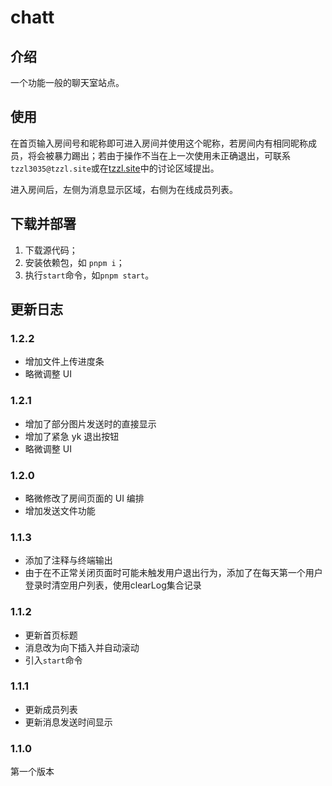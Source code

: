 # chatt

## 介绍

一个功能一般的聊天室站点。

## 使用

在首页输入房间号和昵称即可进入房间并使用这个昵称，若房间内有相同昵称成员，将会被暴力踢出；若由于操作不当在上一次使用未正确退出，可联系`tzzl3035@tzzl.site`或在[tzzl.site](https://tzzl.site)中的讨论区域提出。

进入房间后，左侧为消息显示区域，右侧为在线成员列表。

## 下载并部署

1. 下载源代码；
2. 安装依赖包，如 `pnpm i`；
3. 执行`start`命令，如`pnpm start`。

## 更新日志

### 1.2.2
- 增加文件上传进度条
- 略微调整 UI

### 1.2.1
- 增加了部分图片发送时的直接显示
- 增加了紧急 yk 退出按钮
- 略微调整 UI

### 1.2.0
- 略微修改了房间页面的 UI 编排
- 增加发送文件功能

### 1.1.3
- 添加了注释与终端输出
- 由于在不正常关闭页面时可能未触发用户退出行为，添加了在每天第一个用户登录时清空用户列表，使用clearLog集合记录

### 1.1.2
- 更新首页标题
- 消息改为向下插入并自动滚动
- 引入`start`命令

### 1.1.1
- 更新成员列表
- 更新消息发送时间显示

### 1.1.0
第一个版本
